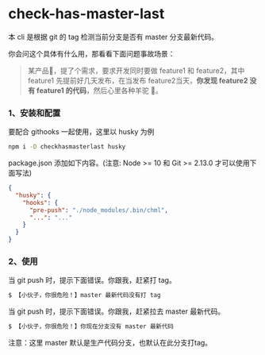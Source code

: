 # check-has-master-last

本 cli 是根据 git 的 tag 检测当前分支是否有 master 分支最新代码。

你会问这个具体有什么用，那看看下面问题事故场景：

>  某产品🐶，提了个需求，要求开发同时要做 feature1 和 feature2，其中 feature1 先提前好几天发布，在当发布 feature2当天，**你发现 feature2 没有 feature1 的代码**，然后心里各种羊驼 🦙。



### 1、安装和配置

要配合 githooks 一起使用，这里以 husky 为例

```bash
npm i -D checkhasmasterlast husky
```

package.json 添加如下内容。(注意: Node >= 10 和 Git >= 2.13.0 才可以使用下面写法)

```json
{
  "husky": {
    "hooks": {
      "pre-push": "./node_modules/.bin/chml",
      "...": "..."
    }
  }
}
```

### 2、使用

当 git push 时，提示下面错误。你跟我，赶紧打 tag。

```bash
$ 【小伙子，你很危险！】master 最新代码没有打 tag
```

当 git push 时，提示下面错误。你跟我，赶紧拉去 master 最新代码。

```bash
$ 【小伙子，你很危险！】你现在分支没有 master 最新代码
```

注意：这里 master 默认是生产代码分支，也默认在此分支打tag。
